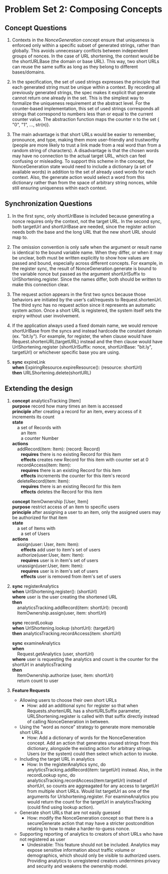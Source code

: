 # Problem Set 2: Composing Concepts
## Concept Questions
1. Contexts in the *NonceGeneration* concept ensure that uniqueness is enforced only within a specific subset of generated strings, rather than globally. This avoids unnecessary conflicts between independent groups of nonces. In the case of URL shortening, the context would be the shortURLBase (the domain or base URL). This way, two short URLs can reuse the same suffix as long as they belong to different bases/domains.

2. In the specification, the set of used strings expresses the principle that each generated string must be unique within a context. By recording all previously generated strings, the spec makes it explicit that generate cannot return one already in the set. This is the simplest way to formalize the uniqueness requirement at the abstract level. For the counter-based implementation, this set of used strings corresponds all strings that correspond to numbers less than or equal to the current counter value. The abstraction function maps the counter n to the set { "0", "1", …, str(n)}.

3. The main advantage is that short URLs would be easier to remember, pronounce, and type, making them more user-friendly and trustworthy (people are more likely to trust a link made from a real word than from a random string of characters). A disadvantage is that the chosen words may have no connection to the actual target URL, which can feel confusing or misleading. To support this scheme in the concept, the NonceGeneration state would need to include a dictionary (a set of available words) in addition to the set of already used words for each context. Also, the generate action would select a word from this dictionary rather than from the space of arbitrary string nonces, while still ensuring uniqueness within each context.

## Synchronization Questions
1. In the first sync, only shortUrlBase is included because generating a nonce requires only the context, not the target URL. In the second sync, both targetUrl and shortUrlBase are needed, since the register action needs both the base and the long URL that the new short URL should map to.

2. The omission convention is only safe when the argument or result name is identical to the bound variable name. When they differ, or when it may be unclear, both must be written explicitly to show how values are passed and bound, especially across different concepts. For example, in the register sync, the result of NonceGeneration.generate is bound to the variable nonce but passed as the argument shortUrlSuffix to UrlShortening.register. Since the names differ, both should be written to make this connection clear.

3. The request action appears in the first two syncs because those behaviors are initiated by the user’s call/requests to Request.shortenUrl. The third sync has no request action since it represents an automatic system action. Once a short URL is registered, the system itself sets the expiry without user involvement.

4. If the application always used a fixed domain name, we would remove shortUrlBase from the syncs and instead hardcode the constant domain (ex. "bit.ly"). For example, for register, the when clause would have Request.shortenURL(targetURL) instead and the then clause would have UrlShortening.register (shortUrlSuffix: nonce, shortUrlBase: "bit.ly", targetUrl) or whichever specific base you are using.

5.   **sync**  expireLink<br>
     **when**  ExpiringResource.expireResource(): (resource: shortUrl) <br>
     **then**  URLShortening.delete(shortURL)

## Extending the design
1. **concept** analyticsTracking [Item] <br>
     **purpose** record how many times an item is accessed <br>
     **principle** after creating a record for an item, every access of it increments its count <br>
     **state** <br>
     &nbsp;&nbsp;&nbsp;
     a set of Records with <br>
     &nbsp;&nbsp;&nbsp;&nbsp;&nbsp;&nbsp;
     an Item <br>
     &nbsp;&nbsp;&nbsp;&nbsp;&nbsp;&nbsp;
     a counter Number <br>
     **actions** <br>
     &nbsp;&nbsp;&nbsp;
    addRecord(item: Item): (record: Record)<br>
    &nbsp;&nbsp;&nbsp;&nbsp;&nbsp;&nbsp;
    **requires** there is no existing Record for this item <br>
    &nbsp;&nbsp;&nbsp;&nbsp;&nbsp;&nbsp;
    **effects** creates new Record for this item with counter set at 0<br>
    &nbsp;&nbsp;&nbsp;
    recordAccess(item: Item):<br>
    &nbsp;&nbsp;&nbsp;&nbsp;&nbsp;&nbsp;
    **requires** there is an existing Record for this item <br>
    &nbsp;&nbsp;&nbsp;&nbsp;&nbsp;&nbsp;
    **effects** increments the counter for this item's record<br>
    &nbsp;&nbsp;&nbsp;
    deleteRecord(item: Item):<br>
    &nbsp;&nbsp;&nbsp;&nbsp;&nbsp;&nbsp;
    **requires** there is an existing Record for this item <br>
    &nbsp;&nbsp;&nbsp;&nbsp;&nbsp;&nbsp;
    **effects** deletes the Record for this item<br>

    **concept** ItemOwnership [User, Item] <br>
     **purpose** restrict access of an item to specific users <br>
     **principle** after assigning a user to an item, only the assigned users may be authorized for that item<br>
     **state** <br>
     &nbsp;&nbsp;&nbsp;
     a set of Items with <br>
     &nbsp;&nbsp;&nbsp;&nbsp;&nbsp;&nbsp;
     a set of Users <br>
     **actions** <br>
     &nbsp;&nbsp;&nbsp;
    assign(user: User, item: Item): <br>
    &nbsp;&nbsp;&nbsp;&nbsp;&nbsp;&nbsp;
    **effects** add user to item's set of users<br>
    &nbsp;&nbsp;&nbsp;
    authorize(user:User, item: Item): <br>
    &nbsp;&nbsp;&nbsp;&nbsp;&nbsp;&nbsp;
    **requires** user is in item's set of users <br>
    &nbsp;&nbsp;&nbsp;
    unassign(user:User, item: Item): <br>
    &nbsp;&nbsp;&nbsp;&nbsp;&nbsp;&nbsp;
    **requires** user is in item's set of users <br>
        &nbsp;&nbsp;&nbsp;&nbsp;&nbsp;&nbsp;
    **effects** user is removed from item's set of users <br>
2.   **sync**  registerAnalytics<br>
     **when**
     UrlShortening.register(): (shortUrl) <br>
     **where** user is the user creating the shortened URL<br>
     **then** <br>
     &nbsp;&nbsp;&nbsp;
     analyticsTracking.addRecord(item: shortUrl): (record)<br>
     &nbsp;&nbsp;&nbsp; ItemOwnership.assign(user, item: shortUrl)<br>

     **sync**  recordLookup<br>
     **when** UrlShortening.lookup (shortUrl): (targetUrl) <br>
     **then** analyticsTracking.recordAccess(item: shortUrl)

      **sync**  examineAnalytics<br>
     **when**<br>
     &nbsp;&nbsp;&nbsp;
     Request.getAnalytics (user, shortUrl)<br>
     **where** user is requesting the analytics and count is the counter for the shortUrl in analyticsTracking <br>
     **then**<br>
     &nbsp;&nbsp;&nbsp;
     ItemOwnership.authorize (user, item: shortUrl) <br>
     &nbsp;&nbsp;&nbsp;
     return count to user
3. **Feature Requests**
    - Allowing users to choose their own short URLs
        - How: add an additional sync for register so that when Requests.shortenURL has a shortURLSuffix parameter, URLShortening.register is called with that suffix directly instead of calling NonceGeneration in between.
    - Using the “word as nonce” strategy to generate more memorable short URLs
        - How: Add a dictionary of words for the NonceGeneration concept. Add an action that generates unused strings from this dictionary, alongside the existing action for arbitrary strings. Users (or the system) could then select which action to invoke.
    - Including the target URL in analytics
        - How: In the registerAnalytics sync, do anylyticsTracking.addRecord(item: targetUrl) instead. Also, in the recordLookup sync, do analyticsTracking.recordAccess(item:targetUrl) instead of shortUrl, so counts are aggreagated for any access to targetUrl from multiple short URLs. Would list targetUrl as one of the arguments for Urlshortening.register. For examineAnalytics you would return the count for the targetUrl in analyticsTracking (could find using lookup action).
    - Generate short URLs that are not easily guessed
        - How: modify the NonceGeneration concept so that there is a secureGenerate action that may have a stricter postcondition relating to how to make a harder-to-guess nonce.
    - Supporting reporting of analytics to creators of short URLs who have not registered as user
        - Undesirable: This feature should not be included. Analytics may expose sensitive information about traffic volume or demographics, which should only be visible to authorized users. Providing analytics to unregistered creators undermines privacy and security and weakens the ownership model.
